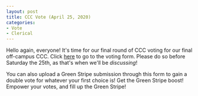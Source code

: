 ```yaml
---
layout: post
title: CCC Vote (April 25, 2020)
categories:
- Vote
- Clerical
---
```


Hello again, everyone!  It's time for our final round of CCC voting for our final off-campus CCC.  Click [here](https://forms.gle/hdzxzbPz4ddgfjGh8) to go to the voting form.  Please do so before Saturday the 25th, as that's when we'll be *discussing*!

You can also upload a Green Stripe submission through this form to gain a double vote for whatever your first choice is!  Get the Green Stripe boost!  Empower your votes, and fill up the Green Stripe!
